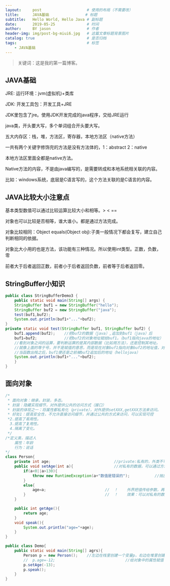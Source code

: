 ```yaml
---
layout:     post                    # 使用的布局（不需要改）
title:      JAVA基础                # 标题 
subtitle:   Hello World, Hello Java # 副标题
date:       2019-05-25              # 时间
author:     BY jason                # 作者
header-img: img/post-bg-miui6.jpg   # 这篇文章标题背景图片
catalog: true                       # 是否归档
tags:                               # 标签
    - JAVA基础
---
```



>关键词：这是我的第一篇博客。

## JAVA基础

JRE:  运行环境：jvm(虚拟机)+类库

JDK:  开发工具包：开发工具+JRE

JDK里包含了jre。使用JDK开发完成的java程序，交给JRE运行

java类，开头要大写，多个单词组合开头要大写。

五大内存区：栈，堆，方法区，寄存器，本地方法区（native方法）

一共有两个关键字修饰完的方法是没有方法体的，1：abstract  2：native

本地方法区里面全都是native方法。

Native方法的内容，不是由java编写的，是需要转成和本地系统相关联的内容。

比如：windows系统，底层是C语言写的，这个方法关联的是C语言的内容。

## JAVA比较大小注意点
基本类型数值可以通过比较运算比较大小和相等。>  <  ==

对象也可以比较是否相等，谁大谁小。都是通过方法完成。

对象比较相同：Object equals(Object obj):子类一般情况下都会复写，建立自己判断相同的依据。

对象比大小用的也是方法，该功能有三种情况。所以使用int类型。正数，负数，零

前者大于后者返回正数，前者小于后者返回负数，前者等于后者返回零。	

## StringBuffer小知识

```java
public class StringBufferDemo3 {
    public static void main(String[] args) {
    StringBuffer buf1 = new StringBuffer("hello");
    StringBuffer buf2 = new StringBuffer("java");
    test(buf1,buf2);
    System.out.println(buf1+"..."+buf2);
}
private static void test(StringBuffer buf1, StringBuffer buf2) {
    buf1.append(buf2);    //把buf2的数据（java）,追加到buf1（java）后
    buf1=buf2;            //把buf2的对象地址赋给buf1。（buf1指向java的地址）
    //看到对象之间的运算，要判断运算的是其内部数据（比如用方法），还是控制其地址。
    //就像上面的等于号，并不是赋值的意思，而是现在对象buf1指向对象buf2的地址值，对象本身不会改变
    //当函数出栈之后，buf1便还是之前被buf2追加后的地址（hellojava）
    System.out.println(buf1+"..."+buf2);
    }
}
```

## 面向对象
```java
/*
 * 面向对象：继承，封装，多态。
 * 封装：隐藏实现细节，对外提供公共的访问方式（接口）
 * 封装的体现之一：将属性都私有化（private），对外提供setXXX,getXXX方法来访问。
 * 好处1：提高安全性，不允许直接访问细节，并通过公共的方式来访问，可以实现可控
 *2.提高了易用性。
  3.提高了复用性。
  4.隔离了变化。
 */   
/*定义类，描述人
    属性：年龄
    行为：说话
*/
class Person{
    private int age;                            //private:私有的，外类不可访问
    public void setAge(int a){                  //对私有的数据，可以通过方法的方式对其进行访问
        if(a<0||a>130){
            throw new RuntimeException(a+"数值是错误的");           //抛出异常
        }
        else{
            age=a;                          //  ！    外界把值传给参数，再传给私有数据，相当于拐了个弯，多走一步
        }                                   //  ！    效果：可以对私有的数据加以条件控制
    }

    public int getAge(){
        return age;
    }
    void speak(){
        System.out.println("age="+age);
    }
}

public class Demo{
    public static void main(String[] agrs){
        Person p = new Person();    //左边在栈里创建一个变量p，右边在堆里创建一个Person对象，把对象的地址值赋给变量p
        //  p.age=-12;                               //给对象中的属性赋值    
        p.setAge(-13);
        p.speak();
    }
}
```


